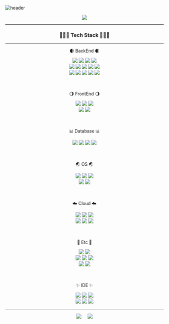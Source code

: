 ![header](https://capsule-render.vercel.app/api?type=Cylinder&color=random&fontColor=FFFFFF&text=👋%20Developer%20JinHyeok%20👋)
<div align=center>
  <img src="http://mazassumnida.wtf/api/mini/generate_badge?boj=Heyok">
</div>

<!-- https://github.com/Envoy-VC/awesome-badges -->
<!-- https://simpleicons.org/ -->
- - - 

### <div align=center> 🧑🏻‍💻 Tech Stack 🧑🏻‍💻 </div>
<hr>
<div align=center>
  <p>🌒 BackEnd 🌒</p>
    <img src="https://img.shields.io/badge/Java-ED8B00?style=for-the-badge&logo=openjdk&logoColor=white">
    <img src="https://img.shields.io/badge/Spring-6DB33F?style=for-the-badge&logo=spring&logoColor=white">
    <img src="https://img.shields.io/badge/Spring_Boot-F2F4F9?style=for-the-badge&logo=spring-boot">
    <img src="https://img.shields.io/badge/Spring_Security-6DB33F?style=for-the-badge&logo=Spring-Security&logoColor=white">
  <br>
  <img src="https://img.shields.io/badge/JWT-000000?style=for-the-badge&logo=JSON%20web%20tokens&logoColor=white">
    <img src="https://img.shields.io/badge/Node%20js-339933?style=for-the-badge&logo=nodedotjs&logoColor=white">
    <img src="https://img.shields.io/badge/PHP-777BB4?style=for-the-badge&logo=php&logoColor=white">
    <img src="https://img.shields.io/badge/Nginx-009639?style=for-the-badge&logo=nginx&logoColor=white">
    <img src="https://img.shields.io/badge/Express%20js-000000?style=for-the-badge&logo=express&logoColor=white">
  <br>
    <img src="https://img.shields.io/badge/Gradle-02303A.svg?style=for-the-badge&logo=Gradle&logoColor=white">
    <img src="https://img.shields.io/badge/maven-C71A36.svg?style=for-the-badge&logo=apachemaven&logoColor=white">
    <img src="https://img.shields.io/badge/Apache-D22128?style=for-the-badge&logo=Apache&logoColor=white">
    <img src="https://img.shields.io/badge/apachetomcat-F8DC75?style=for-the-badge&logo=apachetomcat&logoColor=black">
    <img src="https://img.shields.io/badge/npm-CB3837?style=for-the-badge&logo=npm&logoColor=white">
</div>
<br>
<br>

<div align=center> 
  <p>🌖 FrontEnd 🌖</p>
  <img src="https://img.shields.io/badge/JavaScript-323330?style=for-the-badge&logo=javascript&logoColor=F7DF1E">
  <img src="https://img.shields.io/badge/jQuery-0769AD?style=for-the-badge&logo=jquery&logoColor=white">
  <img src="https://img.shields.io/badge/json-5E5C5C?style=for-the-badge&logo=json&logoColor=white">
  <br>
  <img src="https://img.shields.io/badge/HTML5-E34F26?style=for-the-badge&logo=html5&logoColor=white">
  <img src="https://img.shields.io/badge/Bootstrap-563D7C?style=for-the-badge&logo=bootstrap&logoColor=white">
</div>
<br>
<br>

<div align=center>
  <p>📊 Database 📊</p>
      <img src="https://img.shields.io/badge/MySQL-005C84?style=for-the-badge&logo=mysql&logoColor=white">
      <img src="https://img.shields.io/badge/Oracle-F80000?style=for-the-badge&logo=Oracle&logoColor=white">
      <img src="https://img.shields.io/badge/Microsoft_SQL_Server-CC2927?style=for-the-badge&logo=microsoft-sql-server&logoColor=white">
      <img src="https://img.shields.io/badge/MariaDB-003545?style=for-the-badge&logo=mariadb&logoColor=white">
</div>
<br>
<br>

<div align=center>
  <p>🌏 OS 🌏</p>
    <img src="https://img.shields.io/badge/Linux-FCC624?style=for-the-badge&logo=linux&logoColor=black">
    <img src="https://img.shields.io/badge/Ubuntu-E95420?style=for-the-badge&logo=ubuntu&logoColor=white">
    <img src="https://img.shields.io/badge/Red%20Hat-EE0000?style=for-the-badge&logo=redhat&logoColor=white">
    <br>
    <img src="https://img.shields.io/badge/Cent%20OS-262577?style=for-the-badge&logo=CentOS&logoColor=white">
    <img src="https://img.shields.io/badge/Windows-0078D6?style=for-the-badge&logo=windows&logoColor=white">
</div>
<br>
<br>

<div align=center>
  <p>☁️ Cloud ☁️</p>
    <img src="https://img.shields.io/badge/Amazon_AWS-FF9900?style=for-the-badge&logo=amazonaws&logoColor=white">
    <img src="https://img.shields.io/badge/amazon s3-569A31?style=for-the-badge&logo=amazons3&logoColor=white">
    <img src="https://img.shields.io/badge/amazon route53-8C4FFF?style=for-the-badge&logo=amazonroute53&logoColor=white">
    <br>
    <img src="https://img.shields.io/badge/amazon ec2-FF9900?style=for-the-badge&logo=amazonec2&logoColor=white">
    <img src="https://img.shields.io/badge/amazon rds-527FFF?style=for-the-badge&logo=amazonrds&logoColor=white">
    <img src="https://img.shields.io/badge/aws elasticloadbalancing-8C4FFF?style=for-the-badge&logo=awselasticloadbalancing&logoColor=white">
</div>
<br>
<br>


<div align=center>
  <p>🎸 Etc  🎸</p>
  <img src="https://img.shields.io/badge/GitHub-100000?style=for-the-badge&logo=github&logoColor=white">
  <img src="https://img.shields.io/badge/GIT-E44C30?style=for-the-badge&logo=git&logoColor=white">
  <br>
  <img src="https://img.shields.io/badge/confluence-%23172BF4.svg?style=for-the-badge&logo=confluence&logoColor=white">
  <img src="https://img.shields.io/badge/Slack-4A154B?style=for-the-badge&logo=slack&logoColor=white">
  <img src="https://img.shields.io/badge/Jira-0052CC?style=for-the-badge&logo=Jira&logoColor=white">
  <br>
  <img src="https://img.shields.io/badge/OpenCV-27338e?style=for-the-badge&logo=OpenCV&logoColor=white">
  <img src="https://img.shields.io/badge/Notion-000000?style=for-the-badge&logo=notion&logoColor=white">
</div>
<br>
<br>

<div align=center> 
  <p>✨ IDE ✨ </p>
  <img src="https://img.shields.io/badge/IntelliJ_IDEA-000000.svg?style=for-the-badge&logo=intellij-idea&logoColor=black&color=black&labelColor=FF0000">
  <img src="https://img.shields.io/badge/datagrip-000000?style=for-the-badge&logo=datagrip&logoColor=black&color=black&labelColor=68BC71">
  <img src="https://img.shields.io/badge/Visual_Studio_Code-0078D4?style=for-the-badge&logo=visual%20studio%20code&logoColor=white">
  <br>
  <img src="https://img.shields.io/badge/phpstorm-143?style=for-the-badge&logo=phpstorm&logoColor=black&color=black&labelColor=darkorchid">
  <img src="https://img.shields.io/badge/Eclipse-FE7A16.svg?style=for-the-badge&logo=Eclipse&logoColor=white">
  <img src="https://img.shields.io/badge/Termius-navy?style=for-the-badge&logo=termius&logoColor=white">
</div>

- - -
<div align=center>  
<!--   <img src="https://github-readme-stats.vercel.app/api/top-langs/?username=JinHeyok&layout=compact&theme=dark"> -->
<!--   <img src="https://mazassumnida.wtf/api/generate_badge?boj=Heyok"> -->
  <img src="http://mazassumnida.wtf/api/v2/generate_badge?boj=Heyok"> &nbsp;&nbsp;&nbsp;
  <img src="http://mazandi.herokuapp.com/api?handle=Heyok&theme=dark"/><br>
<!--   <img src="https://github-readme-stats.vercel.app/api?username=JinHeyok&show_icons=true&theme=highcontrast&count_private=true&show_icons=true"> -->
</div>

<!--
**JinHeyok/JinHeyok** is a ✨ _special_ ✨ repository because its `README.md` (this file) appears on your GitHub profile.

Here are some ideas to get you started:

- 🔭 I’m currently working on ...
- 🌱 I’m currently learning ...
- 👯 I’m looking to collaborate on ...
- 🤔 I’m looking for help with ...
- 💬 Ask me about ...
- 📫 How to reach me: ...
- 😄 Pronouns: ...
- ⚡ Fun fact: ...
-->
